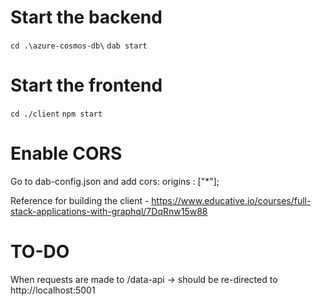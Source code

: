 # Start the backend 

`cd .\azure-cosmos-db\`
`dab start`

# Start the frontend

`cd ./client`
`npm start`

# Enable CORS

Go to dab-config.json and add cors: origins : ["*"];

Reference for building the client - https://www.educative.io/courses/full-stack-applications-with-graphql/7DqRnw15w88

# TO-DO

When requests are made to /data-api -> should be re-directed to http://localhost:5001 